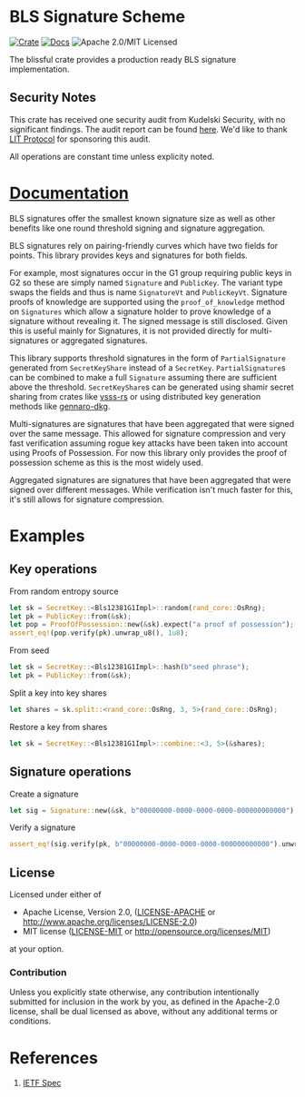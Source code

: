 # BLS Signature Scheme

[![Crate][crate-image]][crate-link]
[![Docs][docs-image]][docs-link]
![Apache 2.0/MIT Licensed][license-image]

The blissful crate provides a production ready BLS signature implementation.

## Security Notes

This crate has received one security audit from Kudelski Security, with no significant findings. The audit report can be found [here](./audit/2024-15-02_LitProtoco_Crypto_Libraries_v1.1.pdf).
We'd like to thank [LIT Protocol](https://www.litprotocol.com/) for sponsoring this audit.

All operations are constant time unless explicity noted.

# [Documentation](https://docs.rs/blsful)
BLS signatures offer the smallest known signature size as well as other benefits like one round threshold signing and signature aggregation.

BLS signatures rely on pairing-friendly curves which have two fields for points. This library provides keys and signatures for both fields.

For example, most signatures occur in the G1 group requiring public keys in G2 so these are simply named `Signature` and `PublicKey`.
The variant type swaps the fields and thus is name `SignatureVt` and `PublicKeyVt`. Signature proofs of knowledge are supported using
the `proof_of_knowledge` method on `Signatures` which allow a signature holder to prove knowledge of a signature without revealing it.
The signed message is still disclosed. Given this is useful mainly for Signatures, it is not provided directly for multi-signatures or 
aggregated signatures.

This library supports threshold signatures in the form of `PartialSignature` generated from `SecretKeyShare` instead of a `SecretKey`.
`PartialSignature`s can be combined to make a full `Signature` assuming there are sufficient above the threshold. `SecretKeyShare`s can
be generated using shamir secret sharing from crates like [vsss-rs](https://docs.rs/vsss-rs) or using distributed key generation methods like
[gennaro-dkg](https://docs.rs/gennaro-dkg).

Multi-signatures are signatures that have been aggregated that were signed over the same message. This allowed for signature compression and very fast
verification assuming rogue key attacks have been taken into account using Proofs of Possession. For now this library only provides the proof of possession scheme
as this is the most widely used.

Aggregated signatures are signatures that have been aggregated that were signed over different messages. While verification isn't much faster for this,
it's still allows for signature compression.

# Examples

## Key operations

From random entropy source

```rust
let sk = SecretKey::<Bls12381G1Impl>::random(rand_core::OsRng);
let pk = PublicKey::from(&sk);
let pop = ProofOfPossession::new(&sk).expect("a proof of possession");
assert_eq!(pop.verify(pk).unwrap_u8(), 1u8);
```

From seed

```rust
let sk = SecretKey::<Bls12381G1Impl>::hash(b"seed phrase");
let pk = PublicKey::from(&sk);
```

Split a key into key shares

```rust
let shares = sk.split::<rand_core::OsRng, 3, 5>(rand_core::OsRng);
```

Restore a key from shares

```rust
let sk = SecretKey::<Bls12381G1Impl>::combine::<3, 5>(&shares);
```

## Signature operations

Create a signature
```rust
let sig = Signature::new(&sk, b"00000000-0000-0000-0000-000000000000").expect("a valid signature");
```

Verify a signature
```rust
assert_eq!(sig.verify(pk, b"00000000-0000-0000-0000-000000000000").unwrap_u8(), 1u8);
```

## License

Licensed under either of

 * Apache License, Version 2.0, ([LICENSE-APACHE](LICENSE-APACHE) or http://www.apache.org/licenses/LICENSE-2.0)
 * MIT license ([LICENSE-MIT](LICENSE-MIT) or http://opensource.org/licenses/MIT)

at your option.

### Contribution

Unless you explicitly state otherwise, any contribution intentionally
submitted for inclusion in the work by you, as defined in the Apache-2.0
license, shall be dual licensed as above, without any additional terms or
conditions.

# References

1. [IETF Spec](https://datatracker.ietf.org/doc/draft-irtf-cfrg-bls-signature/)

[//]: # (badges)

[crate-image]: https://img.shields.io/crates/v/blsful.svg
[crate-link]: https://crates.io/crates/blsful
[docs-image]: https://docs.rs/blsful/badge.svg
[docs-link]: https://docs.rs/blsful/
[license-image]: https://img.shields.io/badge/license-Apache2.0/MIT-blue.svg
